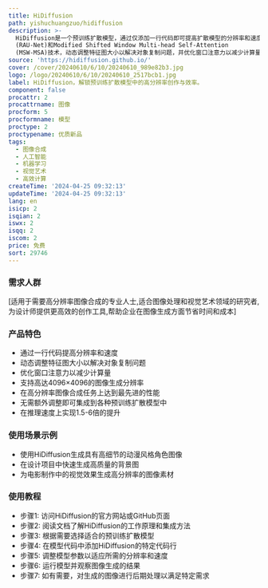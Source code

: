 ```yaml
---
title: HiDiffusion
path: yishuchuangzuo/hidiffusion
description: >-
  HiDiffusion是一个预训练扩散模型，通过仅添加一行代码即可提高扩散模型的分辨率和速度。该模型通过Resolution-Aware U-Net
  (RAU-Net)和Modified Shifted Window Multi-head Self-Attention
  (MSW-MSA)技术，动态调整特征图大小以解决对象复制问题，并优化窗口注意力以减少计算量。HiDiffusion能够将图像生成分辨率扩展到4096×4096，同时保持1.5-6倍于以往方法的推理速度。
source: 'https://hidiffusion.github.io/'
cover: /cover/20240610/6/10/20240610_989e82b3.jpg
logo: /logo/20240610/6/10/20240610_2517bcb1.jpg
label: HiDiffusion，解锁预训练扩散模型中的高分辨率创作与效率。
component: false
procattr: 2
procattrname: 图像
procform: 5
procformname: 模型
proctype: 2
proctypename: 优质新品
tags:
  - 图像合成
  - 人工智能
  - 机器学习
  - 视觉艺术
  - 高效计算
createTime: '2024-04-25 09:32:13'
updateTime: '2024-04-25 09:32:13'
lang: en
isicp: 2
isqian: 2
iswx: 2
isqq: 2
iscom: 2
price: 免费
sort: 29746
---
```




### 需求人群
[适用于需要高分辨率图像合成的专业人士,适合图像处理和视觉艺术领域的研究者,为设计师提供更高效的创作工具,帮助企业在图像生成方面节省时间和成本]

### 产品特色
* 通过一行代码提高分辨率和速度
* 动态调整特征图大小以解决对象复制问题
* 优化窗口注意力以减少计算量
* 支持高达4096×4096的图像生成分辨率
* 在高分辨率图像合成任务上达到最先进的性能
* 无需额外调整即可集成到各种预训练扩散模型中
* 在推理速度上实现1.5-6倍的提升

### 使用场景示例
* 使用HiDiffusion生成具有高细节的动漫风格角色图像
* 在设计项目中快速生成高质量的背景图
* 为电影制作中的视觉效果生成高分辨率的图像素材

### 使用教程
* 步骤1: 访问HiDiffusion的官方网站或GitHub页面
* 步骤2: 阅读文档了解HiDiffusion的工作原理和集成方法
* 步骤3: 根据需要选择适合的预训练扩散模型
* 步骤4: 在模型代码中添加HiDiffusion的特定代码行
* 步骤5: 调整模型参数以适应所需的分辨率和速度
* 步骤6: 运行模型并观察图像生成的结果
* 步骤7: 如有需要，对生成的图像进行后期处理以满足特定需求

  
